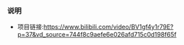 ### 说明

- 项目链接:https://www.bilibili.com/video/BV1gf4y1r79E?p=37&vd_source=744f8c9aefe6e026afd715c0d198f65f

